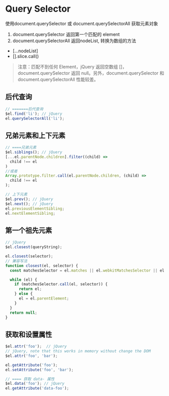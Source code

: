 # Query Selector
使用document.querySelector 或 document.querySelectorAll 获取元素对象
1. document.querySelector 返回第一个匹配的 element
2. document.querySelectorAll 返回nodeList, 转换为数组的方法
  * [...nodeList]
  * [].slice.call()

> 注意：匹配不到任何 Element，jQuery 返回空数组 []，document.querySelector 返回 null。另外，document.querySelector 和 document.querySelectorAll 性能较差。

## 后代查询
```js
// =======后代查询
$el.find('li'); // jQuery
el.querySelectorAll('li');
```

## 兄弟元素和上下元素
```js
// ====兄弟元素
$el.siblings(); // jQuery
[...el.parentNode.children].filter((child) =>
  child !== el
)
//或者
Array.prototype.filter.call(el.parentNode.children, (child) =>
  child !== el
);

// 上下元素
$el.prev(); // jQuery
$el.next(); // jQuery
el.previousElementSibling;
el.nextElementSibling;
```

## 第一个祖先元素
```js
// jQuery
$el.closest(queryString);

el.closest(selector);
// 兼容写法
function closest(el, selector) {
  const matchesSelector = el.matches || el.webkitMatchesSelector || el.mozMatchesSelector || el.msMatchesSelector;

  while (el) {
    if (matchesSelector.call(el, selector)) {
      return el;
    } else {
      el = el.parentElement;
    }
  }
  return null;
}
```

## 获取和设置属性
```js
$el.attr('foo');  // jQuery
// jQuery, note that this works in memory without change the DOM
$el.attr('foo', 'bar'); 

el.getAttribute('foo');
el.setAttribute('foo', 'bar');

// ==== 获取 data- 属性
$el.data('foo'); // jQuery
el.getAttribute('data-foo');
```
